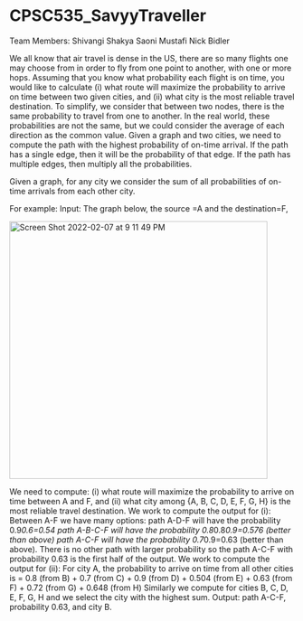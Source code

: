 # CPSC535_SavyyTraveller

Team Members:
Shivangi Shakya
Saoni Mustafi
Nick Bidler

We all know that air travel is dense in the US, there are so many flights one may choose from in order to fly from one point to another, with one or more hops. Assuming that you know what probability each flight is on time, you would like to calculate (i) what route will maximize the probability to arrive on time between two given cities, and (ii) what city is the most reliable travel destination. To simplify, we consider that between two nodes, there is the same probability to travel from one to another. In the real world, these probabilities are not the same, but we could consider the average of each direction as the common value.
Given a graph and two cities, we need to compute the path with the highest probability of on-time arrival. If the path has a single edge, then it will be the probability of that edge. If the path has multiple edges, then multiply all the probabilities.

Given a graph, for any city we consider the sum of all probabilities of on-time arrivals from each other city.

For example:
Input: The graph below, the source =A and the destination=F,

<img width="456" alt="Screen Shot 2022-02-07 at 9 11 49 PM" src="https://user-images.githubusercontent.com/71597613/152922656-16937808-0800-4165-8ec2-da7a3c4ebd03.png">


We need to compute: 
(i) what route will maximize the probability to arrive on time between A and F, and 
(ii) what city among {A, B, C, D, E, F, G, H} is the most reliable travel destination.
We work to compute the output for (i):
Between A-F we have many options:
path A-D-F will have the probability 0.9*0.6=0.54
path A-B-C-F will have the probability 0.8*0.8*0.9=0.576 (better than above)
path A-C-F will have the probability 0.7*0.9=0.63 (better than above).
There is no other path with larger probability so the path A-C-F with probability 0.63 is the first half of the output.
We work to compute the output for (ii):
For city A, the probability to arrive on time from all other cities is = 0.8 (from B) + 0.7 (from C) + 0.9 (from D) + 0.504 (from E) + 0.63 (from F) + 0.72 (from G) + 0.648 (from H)
Similarly we compute for cities B, C, D, E, F, G, H and we select the city with the highest sum.
Output: path A-C-F, probability 0.63, and city B.
